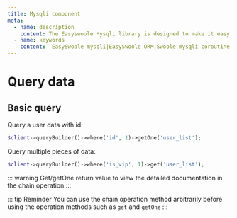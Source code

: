 ```yaml
---
title: Mysqli component
meta:
  - name: description
    content: The Easyswoole Mysqli library is designed to make it easy for users to make a database call in an object-oriented form. And provide basic support for advanced usage such as Orm components.
  - name: keywords
    content:  EasySwoole mysqli|EasySwoole ORM|Swoole mysqli coroutine client|swoole ORM
---
```

# Query data

## Basic query

Query a user data with id:

```php
$client->queryBuilder()->where('id', 1)->getOne('user_list');
```

Query multiple pieces of data:

```php
$client->queryBuilder()->where('is_vip', 1)->get('user_list');
```

::: warning
Get/getOne return value to view the detailed documentation in the chain operation
:::


::: tip Reminder
You can use the chain operation method arbitrarily before using the operation methods such as `get` and `getOne`
:::